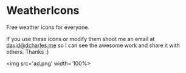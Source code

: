 # WeatherIcons
Free weather icons for everyone.

If you use these icons or modify them shoot me an email at david@dcharles.me so I can see the awesome work and share it with others. Thanks :)

<img src='ad.png' width='100%>
